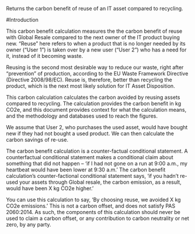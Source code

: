 Returns the carbon benefit of reuse of an IT asset compared to recycling.

#Introduction

This carbon benefit calculation measures the the carbon benefit of reuse with Global Resale compared to the next owner of the IT product buying new.
“Reuse” here refers to when a product that is no longer needed by its owner (“User 1”) is taken over by a new user (“User 2”) who has a need for it, instead of it becoming waste.

Reusing is the second most desirable way to reduce our waste, right after “prevention” of production, according to the EU Waste Framework Directive (Directive 2008/98/EC).  Reuse is, therefore, better than recycling the product, which is the next most likely solution for IT Asset Disposition.

This carbon calculation calculates the carbon avoided by reusing assets compared to recycling. 
The calculation provides the carbon benefit in kg CO2e, and this document provides context for what the calculation means, and the methodology and databases used to reach the figures.

We assume that User 2, who purchases the used asset, would have bought new if they had not bought a used product. We can then calculate the carbon savings of re-use.

The carbon benefit calculation is a counter-factual conditional statement. A counterfactual conditional statement makes a conditional claim about something that did not happen – ‘if I had not gone on a run at 9:00 a.m., my heartbeat would have been lower at 9:30 a.m.’ 
The carbon benefit calculation’s counter-factional conditional statement says, ‘if you hadn’t re-used your assets through Global resale, the carbon emission, as a result, would have been X kg CO2e higher.’

You can use this calculation to say, ‘By choosing reuse, we avoided X kg CO2e emissions.’
This is not a carbon offset, and does not satisfy PAS 2060:2014. 
As such, the components of this calculation  should never be used to claim a carbon offset, or any contribution to carbon neutrality or net zero, by any party.
